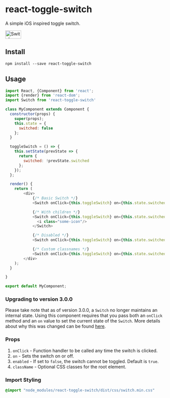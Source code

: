 # react-toggle-switch
A simple iOS inspired toggle switch.

<img src="https://github.com/pgrimard/react-toggle-switch/raw/master/switch.png" width="50" height="26" alt="Switch" title="Switch"/>

## Install

```
npm install --save react-toggle-switch
```

## Usage

```javascript
import React, {Component} from 'react';
import {render} from 'react-dom';
import Switch from 'react-toggle-switch'

class MyComponent extends Component {
  constructor(props) {
    super(props);
    this.state = {
      switched: false
    };
  }

  toggleSwitch = () => {
    this.setState(prevState => {
      return {
        switched: !prevState.switched
      };
    });
  };

  render() {
    return (
        <div>
            {/* Basic Switch */}
            <Switch onClick={this.toggleSwitch} on={this.state.switched}/>

            {/* With children */}
            <Switch onClick={this.toggleSwitch} on={this.state.switched}>
              <i class="some-icon"/>
            </Switch>

            {/* Disabled */}
            <Switch onClick={this.toggleSwitch} on={this.state.switched} enabled={false}/>

            {/* Custom classnames */}
            <Switch onClick={this.toggleSwitch} on={this.state.switched} className='other-class'/>
        </div>
    );
  }

}

export default MyComponent;
```

### Upgrading to version 3.0.0

Please take note that as of version 3.0.0, a `Switch` no longer maintains an internal state.  Using this component
requires that you pass both an `onClick` method and an `on` value to set the current state of the `Switch`.  More
details about why this was changed can be found [here](https://github.com/pgrimard/react-toggle-switch/pull/18).

### Props

1. `onClick` - Function handler to be called any time the switch is clicked.
2. `on` - Sets the switch on or off.
3. `enabled` - If set to `false`, the switch cannot be toggled.  Default is `true`.
3. `className` - Optional CSS classes for the root element.

### Import Styling

```css
@import "node_modules/react-toggle-switch/dist/css/switch.min.css"
```
